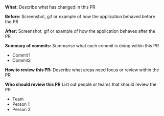**What:**
Describe what has changed in this PR

**Before:**
Screenshot, gif or example of how the application behaved before the PR

**After:**
Screenshot, gif or example of how the application behaves after the PR

**Summary of commits:**
Summarise what each commit is doing within this PR
- Commit1
- Commit2

**How to review this PR:**
Describe what areas need focus or review within the PR

**Who should review this PR**
List out people or teams that should review the PR
- Team
- Person 1
- Person 2
